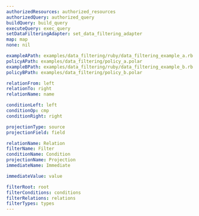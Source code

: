 ```yaml
---
authorizedResources: authorized_resources
authorizedQuery: authorized_query
buildQuery: build_query
executeQuery: exec_query
setDataFilteringAdapter: set_data_filtering_adapter
map: map
none: nil

exampleAPath: examples/data_filtering/ruby/data_filtering_example_a.rb
policyAPath: examples/data_filtering/policy_a.polar
exampleBPath: examples/data_filtering/ruby/data_filtering_example_b.rb
policyBPath: examples/data_filtering/policy_b.polar

relationFrom: left
relationTo: right
relationName: name

conditionLeft: left
conditionOp: cmp
conditionRight: right

projectionType: source
projectionField: field

relationName: Relation
filterName: Filter
conditionName: Condition
projectionName: Projection
immediateName: Immediate

immediateValue: value

filterRoot: root
filterConditions: conditions
filterRelations: relations
filterTypes: types
---
```

